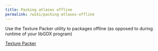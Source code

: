 ```yaml
---
title: Packing atlases offline
permalink: /wiki/packing-atlases-offline
---
```

Use the Texture Packer utility to packages offline (as opposed to during runtime of your libGDX program)

[Texture Packer](texture-packer)